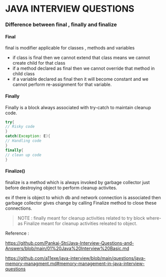 # JAVA INTERVIEW QUESTIONS

### Difference between final , finally and finalize

#### Final
final is modifier applicable for classes , methods and variables

- if class is final then we cannot extend that class means we cannot create child for that class
- if a method declared as final then we cannot override that method in child class
- if a variable declared as final then it will become constant and we cannot perform re-assignment for that variable.

#### Finally

Finally is a block always associated with try-catch to maintain cleanup code.

```java
try{
// Risky code
}
catch(Exception: E){
// Handling code
}
finally{
// clean up code
}
```

#### Finalize()

finalize is a method which is always invoked by garbage collector just before destroying object to perform cleanup activites.

ex if there is object to which db and network connection is associated then garbage collector gives change by calling Finalize method to close these connections.


>NOTE : finally meant for cleanup activities related to try block where-as Finalize meant for cleanup activities releated to object.



Reference : 

https://github.com/Pankaj-Str/Java-Interview-Questions-and-Answers/blob/main/01%20Java%20Interview%20Basic.md

https://github.com/a11exe/java-interview/blob/main/questions/java-memory-managment.md#memory-management-in-java-interview-questions